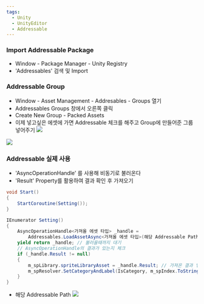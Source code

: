 ```yaml
---
tags:
  - Unity
  - UnityEditor
  - Addressable
---
```

### Import Addressable Package
- Window - Package Manager - Unity Registry
- 'Addressables' 검색 및 Import
### Addressable Group
- Window - Asset Management - Addresables - Groups 열기
- Addressables Groups 창에서 오른쪽 클릭
- Create New Group - Packed Assets
- 이제 넣고싶은 에셋에 가면 Addressable 체크를 해주고 Group에 만들어준 그룹 넣어주기
![](https://i.imgur.com/vYVN4Qv.png)

![](https://i.imgur.com/Bu8THxE.png)

### Addressable 실제 사용
- 'AsyncOperationHandle' 를 사용해 비동기로 불러온다
- 'Result' Property를 활용하여 결과 확인 후 가져오기
```C#
void Start()
{
    StartCoroutine(Setting());
}

IEnumerator Setting()
{
    AsyncOperationHandle<가져올 에셋 타입> _handle = 
        Addressables.LoadAssetAsync<가져올 에셋 타입>(해당 Addressable Path);
    yield return _handle; // 불러올때까지 대기
    // AsyncOperationHandle의 결과가 있는지 체크
    if (_handle.Result != null) 
    {
        m_spLibrary.spriteLibraryAsset = _handle.Result; // 가져온 결과 넣기
        m_spResolver.SetCategoryAndLabel(IsCategory, m_spIndex.ToString());
    }
}
```
- 해당 Addressable Path
![](https://i.imgur.com/5cYdOrA.png)

